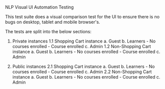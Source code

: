 NLP Visual UI Automation Testing

This test suite does a visual comparison test for the UI to ensure there is no bugs on desktop, tablet and mobile browser's.

The tests are split into the below sections:

1. Private instances
    1.1 Shopping Cart instance
        a. Guest
        b. Learners
            - No courses enrolled
            - Course enrolled
        c. Admin 
    1.2 Non-Shopping Cart instance
        a. Guest
        b. Learners 
            - No courses enrolled
            - Course enrolled
        c. Admin 

2. Public instances
    2.1 Shopping Cart instance
        a. Guest
        b. Learners
            - No courses enrolled
            - Course enrolled 
        c. Admin 
    2.2 Non-Shopping Cart instance
        a. Guest
        b. Learners
            - No courses enrolled
            - Course enrolled 
        c. Admin 
